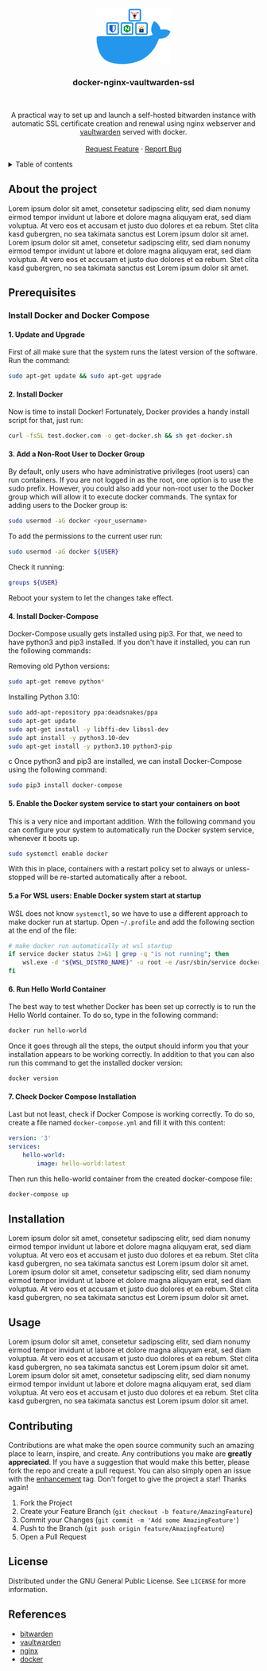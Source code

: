 
<!-- PROJECT SHIELDS -->


<!-- PROJECT LOGO -->
<br />
<div align="center">
  <img src="logo.svg" alt="Logo" width="150">
  <h3 align="center">docker-nginx-vaultwarden-ssl</h3>
  <br />
  <p align="center">
    A practical way to set up and launch a self-hosted bitwarden instance with automatic SSL certificate creation and renewal using nginx webserver and <a href="https://github.com/dani-garcia/vaultwarden">vaultwarden</a> served with docker.
    <br />
    <br />
    <a href="https://github.com/svenpieper/docker-nginx-vaultwarden-ssl/issues/new?labels=enhancement">Request Feature</a>
    ·
    <a href="https://github.com/svenpieper/docker-nginx-vaultwarden-ssl/issues/new?labels=bug">Report Bug</a>
  </p>
</div>


<!-- TABLE OF CONTENTS -->
<details>
  <summary>Table of contents</summary>
  <ol>
    <li><a href="#about-the-project">About the Project</a></li>
    <li><a href="#prerequisites">Prerequisites</a></li>
    <li><a href="#installation">Installation</a></li>
    <li><a href="#usage">Usage</a></li>
    <li><a href="#contributing">Contributing</a></li>
    <li><a href="#license">License</a></li>
    <li><a href="#references">References</a></li>
  </ol>
</details>


<!-- ABOUT THE PROJECT -->
## About the project

Lorem ipsum dolor sit amet, consetetur sadipscing elitr, sed diam nonumy eirmod tempor invidunt ut labore et dolore magna aliquyam erat, sed diam voluptua. At vero eos et accusam et justo duo dolores et ea rebum. Stet clita kasd gubergren, no sea takimata sanctus est Lorem ipsum dolor sit amet. Lorem ipsum dolor sit amet, consetetur sadipscing elitr, sed diam nonumy eirmod tempor invidunt ut labore et dolore magna aliquyam erat, sed diam voluptua. At vero eos et accusam et justo duo dolores et ea rebum. Stet clita kasd gubergren, no sea takimata sanctus est Lorem ipsum dolor sit amet.


<!-- PREREQUISITES -->
## Prerequisites

### Install Docker and Docker Compose

#### 1. Update and Upgrade
First of all make sure that the system runs the latest version of the software. Run the command:
```bash
sudo apt-get update && sudo apt-get upgrade
```

#### 2. Install Docker
Now is time to install Docker! Fortunately, Docker provides a handy install script for that, just run:
```bash
curl -fsSL test.docker.com -o get-docker.sh && sh get-docker.sh
```

#### 3. Add a Non-Root User to Docker Group
By default, only users who have administrative privileges (root users) can run containers. If you are not logged in as the root, one option is to use the sudo prefix. However, you could also add your non-root user to the Docker group which will allow it to execute docker commands. The syntax for adding users to the Docker group is:

```bash
sudo usermod -aG docker <your_username>
```

To add the permissions to the current user run:

```bash
sudo usermod -aG docker ${USER}
```

Check it running:

```bash
groups ${USER}
```

Reboot your system to let the changes take effect.

#### 4. Install Docker-Compose
Docker-Compose usually gets installed using pip3. For that, we need to have python3 and pip3 installed. If you don't have it installed, you can run the following commands:

Removing old Python versions:

```bash
sudo apt-get remove python*
```

Installing Python 3.10:

```bash
sudo add-apt-repository ppa:deadsnakes/ppa
sudo apt-get update
sudo apt-get install -y libffi-dev libssl-dev
sudo apt install -y python3.10-dev
sudo apt-get install -y python3.10 python3-pip
```
c
Once python3 and pip3 are installed, we can install Docker-Compose using the following command:

```bash
sudo pip3 install docker-compose
```

#### 5. Enable the Docker system service to start your containers on boot
This is a very nice and important addition. With the following command you can configure your system to automatically run the Docker system service, whenever it boots up.

```bash
sudo systemctl enable docker
```
With this in place, containers with a restart policy set to always or unless-stopped will be re-started automatically after a reboot.

#### 5.a For WSL users: Enable Docker system start at startup
WSL does not know `systemctl`, so we have to use a different approach to make docker run at startup. Open `~/.profile` and add the following section at the end of the file:

```bash
# make docker run automatically at wsl startup
if service docker status 2>&1 | grep -q "is not running"; then
    wsl.exe -d "${WSL_DISTRO_NAME}" -u root -e /usr/sbin/service docker start >/dev/null 2>&1
fi
```

#### 6. Run Hello World Container
The best way to test whether Docker has been set up correctly is to run the Hello World container.
To do so, type in the following command:

```bash
docker run hello-world
```

Once it goes through all the steps, the output should inform you that your installation appears to be working correctly. In addition to that you can also run this command to get the installed docker version:

```bash
docker version
```

#### 7. Check Docker Compose Installation
Last but not least, check if Docker Compose is working correctly. To do so, create a file named `docker-compose.yml` and fill it with this content:

```yml
version: '3'
services:
    hello-world:
        image: hello-world:latest
```

Then run this hello-world container from the created docker-compose file:

```bash
docker-compose up
```

<!-- INSTALLATION -->
## Installation

Lorem ipsum dolor sit amet, consetetur sadipscing elitr, sed diam nonumy eirmod tempor invidunt ut labore et dolore magna aliquyam erat, sed diam voluptua. At vero eos et accusam et justo duo dolores et ea rebum. Stet clita kasd gubergren, no sea takimata sanctus est Lorem ipsum dolor sit amet. Lorem ipsum dolor sit amet, consetetur sadipscing elitr, sed diam nonumy eirmod tempor invidunt ut labore et dolore magna aliquyam erat, sed diam voluptua. At vero eos et accusam et justo duo dolores et ea rebum. Stet clita kasd gubergren, no sea takimata sanctus est Lorem ipsum dolor sit amet.


<!-- USAGE -->
## Usage

Lorem ipsum dolor sit amet, consetetur sadipscing elitr, sed diam nonumy eirmod tempor invidunt ut labore et dolore magna aliquyam erat, sed diam voluptua. At vero eos et accusam et justo duo dolores et ea rebum. Stet clita kasd gubergren, no sea takimata sanctus est Lorem ipsum dolor sit amet. Lorem ipsum dolor sit amet, consetetur sadipscing elitr, sed diam nonumy eirmod tempor invidunt ut labore et dolore magna aliquyam erat, sed diam voluptua. At vero eos et accusam et justo duo dolores et ea rebum. Stet clita kasd gubergren, no sea takimata sanctus est Lorem ipsum dolor sit amet.


<!-- CONTRIBUTING -->
## Contributing

Contributions are what make the open source community such an amazing place to learn, inspire, and create. Any contributions you make are **greatly appreciated**. 
If you have a suggestion that would make this better, please fork the repo and create a pull request. You can also simply open an issue with the [enhancement](https://github.com/svenpieper/docker-nginx-vaultwarden-ssl/issues/new?labels=enhancement) tag.
Don't forget to give the project a star! Thanks again!

1. Fork the Project
2. Create your Feature Branch (`git checkout -b feature/AmazingFeature`)
3. Commit your Changes (`git commit -m 'Add some AmazingFeature'`)
4. Push to the Branch (`git push origin feature/AmazingFeature`)
5. Open a Pull Request


<!-- LICENSE -->
## License

Distributed under the GNU General Public License. See `LICENSE` for more information.


<!-- REFERENCES -->
## References

- [bitwarden](https://bitwarden.com/)
- [vaultwarden](https://github.com/dani-garcia/vaultwarden/)
- [nginx](https://www.nginx.com/)
- [docker](https://www.docker.com/)

